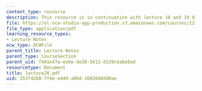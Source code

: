 ```yaml
---
content_type: resource
description: This resource is in continuation with lecture 18 and 19 discussing plates.
file: https://ol-ocw-studio-app-production.s3.amazonaws.com/courses/12-520-geodynamics-fall-2006/353f42887f4ee449a0bd1602660dd0ae_lecture20.pdf
file_type: application/pdf
learning_resource_types:
- Lecture Notes
ocw_type: OCWFile
parent_title: Lecture Notes
parent_type: CourseSection
parent_uid: f491e47a-eebe-de30-5612-d139ceabe8ad
resourcetype: Document
title: lecture20.pdf
uid: 353f4288-7f4e-e449-a0bd-1602660dd0ae
---
```

